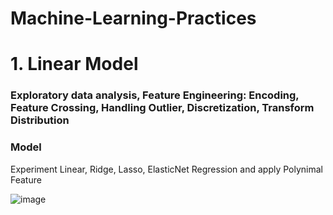 # Machine-Learning-Practices

# 1. Linear Model

### Exploratory data analysis, Feature Engineering: Encoding, Feature Crossing, Handling Outlier, Discretization, Transform Distribution

### Model

Experiment Linear, Ridge, Lasso, ElasticNet Regression and apply Polynimal Feature

![image](https://user-images.githubusercontent.com/83870939/230625667-111d4b13-9eda-4d68-b073-46a43573feaa.png)
